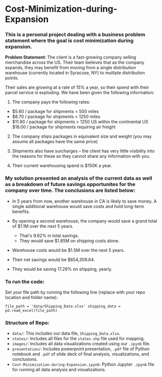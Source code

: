 # Cost-Minimization-during-Expansion

### This is a personal project dealing with a business problem statement where the goal is cost minimization during expansion.

**Problem Statement**: The client is a fast-growing company selling merchandise across the US. Their team believes that as the company expands, they may benefit from moving from a single distribution warehouse (currently located in Syracuse, NY) to multiple distribution points.

Their sales are growing at a rate of 15% a year, so their spend with their parcel service is exploding.
We have been given the following information:

1. The company pays the following rates:
* $5.60 / package for shipments < 500 miles
* $8.70 / package for shipments < 1250 miles
* $11.90 / package for shipments > 1250 US within the continental US $18.00 / package for shipments requiring air freight

2. The company ships packages in equivalent size and weight (you may assume all packages have the same price)

3. Shipments also have surcharges – the client has very little visibility into the reasons for these so they cannot share any information with you.

4. Their current warehousing spend is $150K a year.

### My solution presented an analysis of the current data as well as a breakdown of future savings opportunites for the company over time. The conclusions are listed below:

* In 5 years from now, another warehouse in CA is likely to save money. A single additional warehouse would save costs and hold long-term benefits.

* By opening a second warehouse, the company would save a grand total of $1.1M over the next 5 years.
     * That's 9.62% in total savings.
     * They would save $1.85M on shipping costs alone.

* Warehouse costs would be $1.5M over the next 5 years.

* Their net savings would be $654,309.64.

* They would be saving 17.29% on shipping, yearly.

### To run the code:

Set your file path by running the following line (replace with your repo location and folder name):
```
file_path = 'data/Shipping_Data.xlsx' shipping_data = pd.read_excel(file_path)
```

### Structure of Repo:

- `data/`: This includes our data file, `Shipping_Data.xlsx`.
- `states/`: Includes all files for the `states.shp` file used for mapping.
- `images/`: Includes all data visualizations created using our `.ipynb` file.
- `presentation/`: Includes powerpoint presentation, `.pdf` file of Python notebook and `.pdf` of slide deck of final analysis, visualizations, and conclusions.
- `Cost-Minimization-during-Expansion.ipynb`: Python Jupyter `.ipynb` file for running all data analysis and visualizations.  
